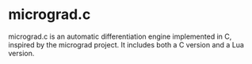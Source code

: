 # micrograd.c
micrograd.c is an automatic differentiation engine implemented in C, inspired by the micrograd project. It includes both a C version and a Lua version.
